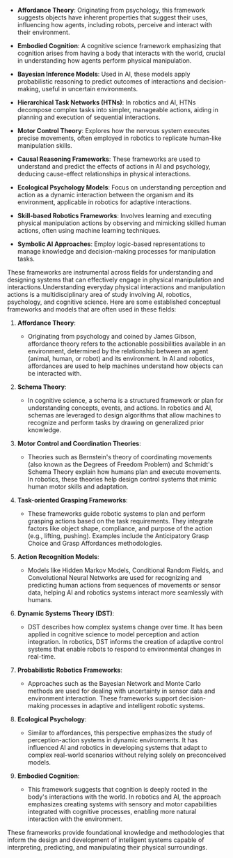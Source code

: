- **Affordance Theory**: Originating from psychology, this framework suggests objects have inherent properties that suggest their uses, influencing how agents, including robots, perceive and interact with their environment.

- **Embodied Cognition**: A cognitive science framework emphasizing that cognition arises from having a body that interacts with the world, crucial in understanding how agents perform physical manipulation.

- **Bayesian Inference Models**: Used in AI, these models apply probabilistic reasoning to predict outcomes of interactions and decision-making, useful in uncertain environments.

- **Hierarchical Task Networks (HTNs)**: In robotics and AI, HTNs decompose complex tasks into simpler, manageable actions, aiding in planning and execution of sequential interactions.

- **Motor Control Theory**: Explores how the nervous system executes precise movements, often employed in robotics to replicate human-like manipulation skills.

- **Causal Reasoning Frameworks**: These frameworks are used to understand and predict the effects of actions in AI and psychology, deducing cause-effect relationships in physical interactions.

- **Ecological Psychology Models**: Focus on understanding perception and action as a dynamic interaction between the organism and its environment, applicable in robotics for adaptive interactions.

- **Skill-based Robotics Frameworks**: Involves learning and executing physical manipulation actions by observing and mimicking skilled human actions, often using machine learning techniques.

- **Symbolic AI Approaches**: Employ logic-based representations to manage knowledge and decision-making processes for manipulation tasks.

These frameworks are instrumental across fields for understanding and designing systems that can effectively engage in physical manipulation and interactions.Understanding everyday physical interactions and manipulation actions is a multidisciplinary area of study involving AI, robotics, psychology, and cognitive science. Here are some established conceptual frameworks and models that are often used in these fields:

1. **Affordance Theory**:
   - Originating from psychology and coined by James Gibson, affordance theory refers to the actionable possibilities available in an environment, determined by the relationship between an agent (animal, human, or robot) and its environment. In AI and robotics, affordances are used to help machines understand how objects can be interacted with.

2. **Schema Theory**:
   - In cognitive science, a schema is a structured framework or plan for understanding concepts, events, and actions. In robotics and AI, schemas are leveraged to design algorithms that allow machines to recognize and perform tasks by drawing on generalized prior knowledge.

3. **Motor Control and Coordination Theories**:
   - Theories such as Bernstein's theory of coordinating movements (also known as the Degrees of Freedom Problem) and Schmidt's Schema Theory explain how humans plan and execute movements. In robotics, these theories help design control systems that mimic human motor skills and adaptation.

4. **Task-oriented Grasping Frameworks**:
   - These frameworks guide robotic systems to plan and perform grasping actions based on the task requirements. They integrate factors like object shape, compliance, and purpose of the action (e.g., lifting, pushing). Examples include the Anticipatory Grasp Choice and Grasp Affordances methodologies.

5. **Action Recognition Models**:
   - Models like Hidden Markov Models, Conditional Random Fields, and Convolutional Neural Networks are used for recognizing and predicting human actions from sequences of movements or sensor data, helping AI and robotics systems interact more seamlessly with humans.

6. **Dynamic Systems Theory (DST)**:
   - DST describes how complex systems change over time. It has been applied in cognitive science to model perception and action integration. In robotics, DST informs the creation of adaptive control systems that enable robots to respond to environmental changes in real-time.

7. **Probabilistic Robotics Frameworks**:
   - Approaches such as the Bayesian Network and Monte Carlo methods are used for dealing with uncertainty in sensor data and environment interaction. These frameworks support decision-making processes in adaptive and intelligent robotic systems.

8. **Ecological Psychology**:
   - Similar to affordances, this perspective emphasizes the study of perception-action systems in dynamic environments. It has influenced AI and robotics in developing systems that adapt to complex real-world scenarios without relying solely on preconceived models.

9. **Embodied Cognition**:
   - This framework suggests that cognition is deeply rooted in the body's interactions with the world. In robotics and AI, the approach emphasizes creating systems with sensory and motor capabilities integrated with cognitive processes, enabling more natural interaction with the environment.

These frameworks provide foundational knowledge and methodologies that inform the design and development of intelligent systems capable of interpreting, predicting, and manipulating their physical surroundings.